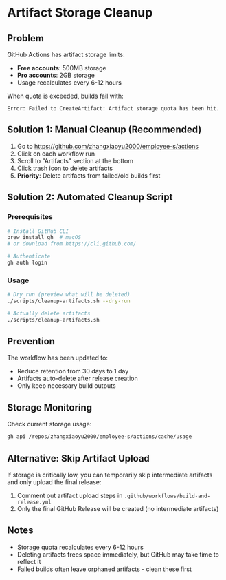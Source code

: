 # Artifact Storage Cleanup

## Problem

GitHub Actions has artifact storage limits:
- **Free accounts**: 500MB storage
- **Pro accounts**: 2GB storage
- Usage recalculates every 6-12 hours

When quota is exceeded, builds fail with:
```
Error: Failed to CreateArtifact: Artifact storage quota has been hit.
```

## Solution 1: Manual Cleanup (Recommended)

1. Go to https://github.com/zhangxiaoyu2000/employee-s/actions
2. Click on each workflow run
3. Scroll to "Artifacts" section at the bottom
4. Click trash icon to delete artifacts
5. **Priority**: Delete artifacts from failed/old builds first

## Solution 2: Automated Cleanup Script

### Prerequisites
```bash
# Install GitHub CLI
brew install gh  # macOS
# or download from https://cli.github.com/

# Authenticate
gh auth login
```

### Usage
```bash
# Dry run (preview what will be deleted)
./scripts/cleanup-artifacts.sh --dry-run

# Actually delete artifacts
./scripts/cleanup-artifacts.sh
```

## Prevention

The workflow has been updated to:
- Reduce retention from 30 days to 1 day
- Artifacts auto-delete after release creation
- Only keep necessary build outputs

## Storage Monitoring

Check current storage usage:
```bash
gh api /repos/zhangxiaoyu2000/employee-s/actions/cache/usage
```

## Alternative: Skip Artifact Upload

If storage is critically low, you can temporarily skip intermediate artifacts and only upload the final release:

1. Comment out artifact upload steps in `.github/workflows/build-and-release.yml`
2. Only the final GitHub Release will be created (no intermediate artifacts)

## Notes

- Storage quota recalculates every 6-12 hours
- Deleting artifacts frees space immediately, but GitHub may take time to reflect it
- Failed builds often leave orphaned artifacts - clean these first
